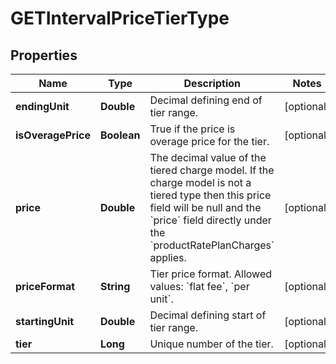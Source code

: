 

# GETIntervalPriceTierType


## Properties

| Name | Type | Description | Notes |
|------------ | ------------- | ------------- | -------------|
|**endingUnit** | **Double** | Decimal defining end of tier range.  |  [optional] |
|**isOveragePrice** | **Boolean** | True if the price is overage price for the tier.  |  [optional] |
|**price** | **Double** | The decimal value of the tiered charge model. If the charge model is not a tiered type then this price field will be null and the &#x60;price&#x60; field directly under the &#x60;productRatePlanCharges&#x60; applies.  |  [optional] |
|**priceFormat** | **String** | Tier price format. Allowed values: &#x60;flat fee&#x60;, &#x60;per unit&#x60;.  |  [optional] |
|**startingUnit** | **Double** | Decimal defining start of tier range.  |  [optional] |
|**tier** | **Long** | Unique number of the tier.  |  [optional] |




